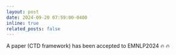 ```yaml
---
layout: post
date: 2024-09-20 07:59:00-0400
inline: true
related_posts: false
---
```


A paper (CTD framework) has been accepted to EMNLP2024 🔥 🔥
